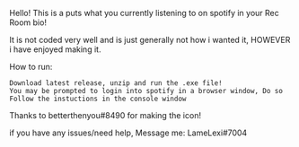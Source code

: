 
Hello! This is a puts what you currently listening to on spotify in your Rec Room bio!

It is not coded very well and is just generally not how i wanted it, HOWEVER i have enjoyed making it.

How to run:
    
    Download latest release, unzip and run the .exe file!
    You may be prompted to login into spotify in a browser window, Do so
    Follow the instuctions in the console window

Thanks to betterthenyou#8490 for making the icon!

if you have any issues/need help, Message me: LameLexi#7004
